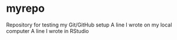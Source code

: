 # myrepo
Repository for testing my Git/GitHub setup
A line I wrote on my local computer 
A line I wrote in RStudio
